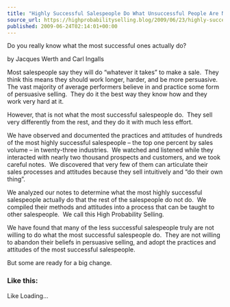 ```yaml
---
title: "Highly Successful Salespeople Do What Unsuccessful People Are Not Willing to Do"
source_url: https://highprobabilityselling.blog/2009/06/23/highly-successful-salespeople-do-what-unsuccessful-people-are-not-willing-to-do
published: 2009-06-24T02:14:01+00:00
---
```

Do you really know what the most successful ones actually do?


by Jacques Werth and Carl Ingalls


Most salespeople say they will do “whatever it takes” to make a sale.  They think this means they should work longer, harder, and be more persuasive.  The vast majority of average performers believe in and practice some form of persuasive selling.  They do it the best way they know how and they work very hard at it.


However, that is not what the most successful salespeople do.  They sell very differently from the rest, and they do it with much less effort. 


We have observed and documented the practices and attitudes of hundreds of the most highly successful salespeople – the top one percent by sales volume – in twenty\-three industries.  We watched and listened while they interacted with nearly two thousand prospects and customers, and we took careful notes.  We discovered that very few of them can articulate their sales processes and attitudes because they sell intuitively and “do their own thing”. 


We analyzed our notes to determine what the most highly successful salespeople actually do that the rest of the salespeople do not do.  We compiled their methods and attitudes into a process that can be taught to other salespeople.  We call this High Probability Selling. 


We have found that many of the less successful salespeople truly are not willing to do what the most successful salespeople do.  They are not willing to abandon their beliefs in persuasive selling, and adopt the practices and attitudes of the most successful salespeople. 


But some are ready for a big change.


### Like this:

Like Loading...
